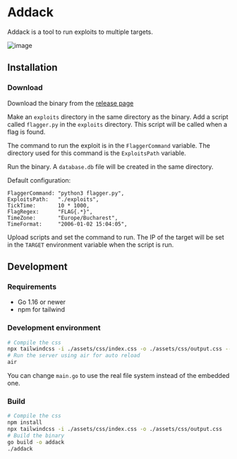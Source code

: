 # Addack

Addack is a tool to run exploits to multiple targets.

![image](https://github.com/Hiumee/addack/assets/42638867/b65f5647-299b-4be9-9bb3-75d764a02647)

## Installation

### Download

Download the binary from the [release page](https://github.com/Hiumee/addack/releases)

Make an `exploits` directory in the same directory as the binary. Add a script called `flagger.py` in the `exploits` directory. This script will be called when a flag is found.

The command to run the exploit is in the `FlaggerCommand` variable. The directory used for this command is the `ExploitsPath` variable.

Run the binary. A `database.db` file will be created in the same directory.

Default configuration:

```
FlaggerCommand: "python3 flagger.py",
ExploitsPath:   "./exploits",
TickTime:       10 * 1000,
FlagRegex:      "FLAG{.*}",
TimeZone:       "Europe/Bucharest",
TimeFormat:     "2006-01-02 15:04:05",
```

Upload scripts and set the command to run. The IP of the target will be set in the `TARGET` environment variable when the script is run.

## Development

### Requirements

- Go 1.16 or newer
- npm for tailwind

### Development environment

```bash
# Compile the css
npx tailwindcss -i ./assets/css/index.css -o ./assets/css/output.css --watch
# Run the server using air for auto reload
air
```

You can change `main.go` to use the real file system instead of the embedded one.

### Build

```bash
# Compile the css
npm install
npx tailwindcss -i ./assets/css/index.css -o ./assets/css/output.css
# Build the binary
go build -o addack
./addack
```
